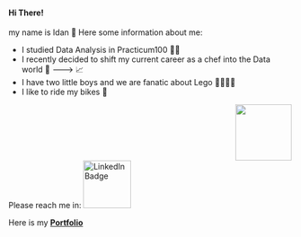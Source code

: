 #### Hi There! 
my name is Idan 👋
Here some information about me:
- I studied Data Analysis in Practicum100 👨‍🔬
- I recently decided to shift my current career as a chef into the Data world 🥩 ---> 📈
- I have two little boys and we are fanatic about Lego 👨‍👨‍👦‍👦
- I like to ride my bikes 🚴

<div id="header" align="right">
  <img src="https://media.giphy.com/media/HUplkVCPY7jTW/giphy.gif" width="100"/>
</div>
<div id="badges", align="left">
   Please reach me in: <a href= "https://www.linkedin.com/in/idan-goldstein">
    <img src="https://img.shields.io/badge/LinkedIn-blue?style=for-the-badge&logo=linkedin&logoColor=white" alt="LinkedIn Badge" width="85"/>
  </a>
  
  Here is my <strong> [Portfolio](https://github.com/idangold1212/Portfolio)
